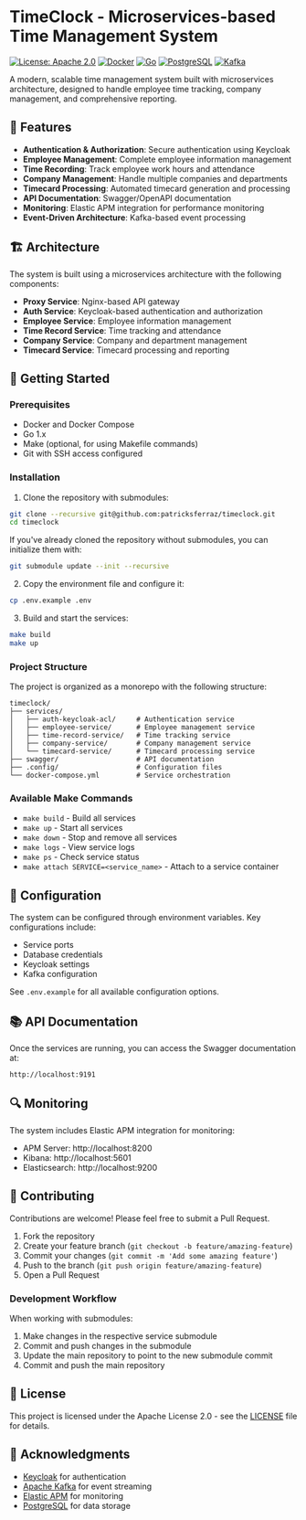 # TimeClock - Microservices-based Time Management System

[![License: Apache 2.0](https://img.shields.io/badge/License-Apache_2.0-blue.svg)](https://opensource.org/licenses/Apache-2.0)
[![Docker](https://img.shields.io/badge/docker-%230db7ed.svg?style=flat&logo=docker&logoColor=white)](https://www.docker.com/)
[![Go](https://img.shields.io/badge/Go-00ADD8?style=flat&logo=go&logoColor=white)](https://golang.org/)
[![PostgreSQL](https://img.shields.io/badge/PostgreSQL-316192?style=flat&logo=postgresql&logoColor=white)](https://www.postgresql.org/)
[![Kafka](https://img.shields.io/badge/Apache_Kafka-231F20?style=flat&logo=apache-kafka&logoColor=white)](https://kafka.apache.org/)

A modern, scalable time management system built with microservices architecture, designed to handle employee time tracking, company management, and comprehensive reporting.

## 🌟 Features

- **Authentication & Authorization**: Secure authentication using Keycloak
- **Employee Management**: Complete employee information management
- **Time Recording**: Track employee work hours and attendance
- **Company Management**: Handle multiple companies and departments
- **Timecard Processing**: Automated timecard generation and processing
- **API Documentation**: Swagger/OpenAPI documentation
- **Monitoring**: Elastic APM integration for performance monitoring
- **Event-Driven Architecture**: Kafka-based event processing

## 🏗 Architecture

The system is built using a microservices architecture with the following components:

- **Proxy Service**: Nginx-based API gateway
- **Auth Service**: Keycloak-based authentication and authorization
- **Employee Service**: Employee information management
- **Time Record Service**: Time tracking and attendance
- **Company Service**: Company and department management
- **Timecard Service**: Timecard processing and reporting

## 🚀 Getting Started

### Prerequisites

- Docker and Docker Compose
- Go 1.x
- Make (optional, for using Makefile commands)
- Git with SSH access configured

### Installation

1. Clone the repository with submodules:
```bash
git clone --recursive git@github.com:patricksferraz/timeclock.git
cd timeclock
```

If you've already cloned the repository without submodules, you can initialize them with:
```bash
git submodule update --init --recursive
```

2. Copy the environment file and configure it:
```bash
cp .env.example .env
```

3. Build and start the services:
```bash
make build
make up
```

### Project Structure

The project is organized as a monorepo with the following structure:

```
timeclock/
├── services/
│   ├── auth-keycloak-acl/     # Authentication service
│   ├── employee-service/      # Employee management service
│   ├── time-record-service/   # Time tracking service
│   ├── company-service/       # Company management service
│   └── timecard-service/      # Timecard processing service
├── swagger/                   # API documentation
├── .config/                   # Configuration files
└── docker-compose.yml         # Service orchestration
```

### Available Make Commands

- `make build` - Build all services
- `make up` - Start all services
- `make down` - Stop and remove all services
- `make logs` - View service logs
- `make ps` - Check service status
- `make attach SERVICE=<service_name>` - Attach to a service container

## 🔧 Configuration

The system can be configured through environment variables. Key configurations include:

- Service ports
- Database credentials
- Keycloak settings
- Kafka configuration

See `.env.example` for all available configuration options.

## 📚 API Documentation

Once the services are running, you can access the Swagger documentation at:
```
http://localhost:9191
```

## 🔍 Monitoring

The system includes Elastic APM integration for monitoring:

- APM Server: http://localhost:8200
- Kibana: http://localhost:5601
- Elasticsearch: http://localhost:9200

## 🤝 Contributing

Contributions are welcome! Please feel free to submit a Pull Request.

1. Fork the repository
2. Create your feature branch (`git checkout -b feature/amazing-feature`)
3. Commit your changes (`git commit -m 'Add some amazing feature'`)
4. Push to the branch (`git push origin feature/amazing-feature`)
5. Open a Pull Request

### Development Workflow

When working with submodules:

1. Make changes in the respective service submodule
2. Commit and push changes in the submodule
3. Update the main repository to point to the new submodule commit
4. Commit and push the main repository

## 📝 License

This project is licensed under the Apache License 2.0 - see the [LICENSE](LICENSE) file for details.

## 🙏 Acknowledgments

- [Keycloak](https://www.keycloak.org/) for authentication
- [Apache Kafka](https://kafka.apache.org/) for event streaming
- [Elastic APM](https://www.elastic.co/apm) for monitoring
- [PostgreSQL](https://www.postgresql.org/) for data storage

